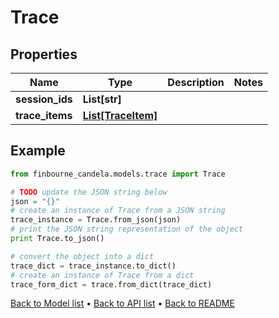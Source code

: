 # Trace


## Properties
Name | Type | Description | Notes
------------ | ------------- | ------------- | -------------
**session_ids** | **List[str]** |  | 
**trace_items** | [**List[TraceItem]**](TraceItem.md) |  | 

## Example

```python
from finbourne_candela.models.trace import Trace

# TODO update the JSON string below
json = "{}"
# create an instance of Trace from a JSON string
trace_instance = Trace.from_json(json)
# print the JSON string representation of the object
print Trace.to_json()

# convert the object into a dict
trace_dict = trace_instance.to_dict()
# create an instance of Trace from a dict
trace_form_dict = trace.from_dict(trace_dict)
```
[Back to Model list](../README.md#documentation-for-models) &#8226; [Back to API list](../README.md#documentation-for-api-endpoints) &#8226; [Back to README](../README.md)


